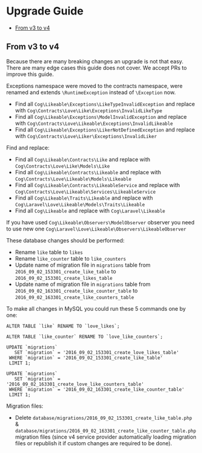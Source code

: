 # Upgrade Guide

- [From v3 to v4](#from-v3-to-v4)

## From v3 to v4

Because there are many breaking changes an upgrade is not that easy. There are many edge cases this guide does not cover.
We accept PRs to improve this guide.

Exceptions namespace were moved to the contracts namespace, were renamed
and extends `\RuntimeException` instead of `\Exception` now.

- Find all `Cog\Likeable\Exceptions\LikeTypeInvalidException` and replace with `Cog\Contracts\Love\Like\Exceptions\InvalidLikeType`
- Find all `Cog\Likeable\Exceptions\ModelInvalidException` and replace with `Cog\Contracts\Love\Likeable\Exceptions\InvalidLikeable`
- Find all `Cog\Likeable\Exceptions\LikerNotDefinedException` and replace with `Cog\Contracts\Love\Liker\Exceptions\InvalidLiker`

Find and replace: 

- Find all `Cog\Likeable\Contracts\Like` and replace with `Cog\Contracts\Love\Like\Models\Like`
- Find all `Cog\Likeable\Contracts\Likeable` and replace with `Cog\Contracts\Love\Likeable\Models\Likeable`
- Find all `Cog\Likeable\Contracts\LikeableService` and replace with `Cog\Contracts\Love\Likeable\Services\LikeableService`
- Find all `Cog\Likeable\Traits\Likeable` and replace with `Cog\Laravel\Love\Likeable\Models\Traits\Likeable`
- Find all `Cog\Likeable` and replace with `Cog\Laravel\Likeable`

If you have used `Cog\Likeable\Observers\ModelObserver` observer you need to use new one `Cog\Laravel\Love\Likeable\Observers\LikeableObserver`

These database changes should be performed:

- Rename `like` table to `likes`
- Rename `like_counter` table to `like_counters`
- Update name of migration file in `migrations` table from `2016_09_02_153301_create_like_table` to `2016_09_02_153301_create_likes_table`
- Update name of migration file in `migrations` table from `2016_09_02_163301_create_like_counter_table` to `2016_09_02_163301_create_like_counters_table`

To make all changes in MySQL you could run these 5 commands one by one:

```mysql
ALTER TABLE `like` RENAME TO `love_likes`;

ALTER TABLE `like_counter` RENAME TO `love_like_counters`;

UPDATE `migrations`
   SET `migration` = '2016_09_02_153301_create_love_likes_table'
 WHERE `migration` = '2016_09_02_153301_create_like_table'
 LIMIT 1;
 
UPDATE `migrations`
   SET `migration` = '2016_09_02_163301_create_love_like_counters_table'
 WHERE `migration` = '2016_09_02_163301_create_like_counter_table'
 LIMIT 1;
```

Migration files:

- Delete `database/migrations/2016_09_02_153301_create_like_table.php` & `database/migrations/2016_09_02_163301_create_like_counter_table.php` migration files (since v4 service provider automatically loading migration files or republish it if custom changes are required to be done).
